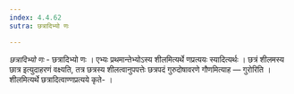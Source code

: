 ```yaml
---
index: 4.4.62
sutra: छत्रादिभ्यो णः

---
```

_छत्रादिभ्यो णः_ - छत्रादिभ्यो णः । एभ्यः प्रथमान्तेभ्योऽस्य शीलमित्यर्थे णप्रत्ययः स्यादित्यर्थः । छत्रं शीलमस्य छात्र इत्युदाहरणं वक्ष्यति, तत्र छत्रस्य शीलत्वानुपपत्तेः छत्रपदं गुरुदोषावरणे गौणमित्याह — गुरोरिति । शीलमित्यर्थे छत्रादित्वाण्णप्रत्यये कृते- ।